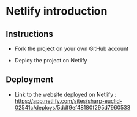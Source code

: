 # Netlify introduction

## Instructions

* Fork the project on your own GitHub account

* Deploy the project on Netlify

## Deployment

* Link to the website deployed on Netlify : https://app.netlify.com/sites/sharp-euclid-02541c/deploys/5ddf9ef48180f295d7960533
